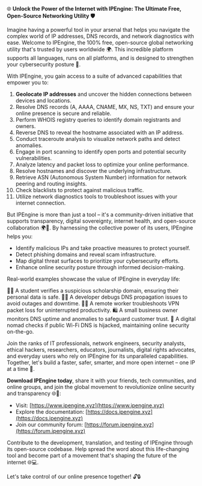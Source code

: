 🌐 **Unlock the Power of the Internet with IPEngine: The Ultimate Free, Open-Source Networking Utility 🛡️**

Imagine having a powerful tool in your arsenal that helps you navigate the complex world of IP addresses, DNS records, and network diagnostics with ease. Welcome to IPEngine, the 100% free, open-source global networking utility that's trusted by users worldwide 🌍. This incredible platform supports all languages, runs on all platforms, and is designed to strengthen your cybersecurity posture 🔐.

With IPEngine, you gain access to a suite of advanced capabilities that empower you to:

1. **Geolocate IP addresses** and uncover the hidden connections between devices and locations.
2. Resolve DNS records (A, AAAA, CNAME, MX, NS, TXT) and ensure your online presence is secure and reliable.
3. Perform WHOIS registry queries to identify domain registrants and owners.
4. Reverse DNS to reveal the hostname associated with an IP address.
5. Conduct traceroute analysis to visualize network paths and detect anomalies.
6. Engage in port scanning to identify open ports and potential security vulnerabilities.
7. Analyze latency and packet loss to optimize your online performance.
8. Resolve hostnames and discover the underlying infrastructure.
9. Retrieve ASN (Autonomous System Number) information for network peering and routing insights.
10. Check blacklists to protect against malicious traffic.
11. Utilize network diagnostics tools to troubleshoot issues with your internet connection.

But IPEngine is more than just a tool – it's a community-driven initiative that supports transparency, digital sovereignty, internet health, and open-source collaboration 🌍🚀. By harnessing the collective power of its users, IPEngine helps you:

* Identify malicious IPs and take proactive measures to protect yourself.
* Detect phishing domains and reveal scam infrastructure.
* Map digital threat surfaces to prioritize your cybersecurity efforts.
* Enhance online security posture through informed decision-making.

Real-world examples showcase the value of IPEngine in everyday life:

👩‍🎓 A student verifies a suspicious scholarship domain, ensuring their personal data is safe.
👨‍💻 A developer debugs DNS propagation issues to avoid outages and downtime.
🏃‍♂️ A remote worker troubleshoots VPN packet loss for uninterrupted productivity.
🛍️ A small business owner monitors DNS uptime and anomalies to safeguard customer trust.
🌄 A digital nomad checks if public Wi-Fi DNS is hijacked, maintaining online security on-the-go.

Join the ranks of IT professionals, network engineers, security analysts, ethical hackers, researchers, educators, journalists, digital rights advocates, and everyday users who rely on IPEngine for its unparalleled capabilities. Together, let's build a faster, safer, smarter, and more open internet – one IP at a time 🔗.

**Download IPEngine today**, share it with your friends, tech communities, and online groups, and join the global movement to revolutionize online security and transparency 🌐🚀:

* Visit: [https://www.ipengine.xyz](https://www.ipengine.xyz)
* Explore the documentation: [https://docs.ipengine.xyz](https://docs.ipengine.xyz)
* Join our community forum: [https://forum.ipengine.xyz](https://forum.ipengine.xyz)

Contribute to the development, translation, and testing of IPEngine through its open-source codebase. Help spread the word about this life-changing tool and become part of a movement that's shaping the future of the internet 🌐💻.

Let's take control of our online presence together! 🔓🔒